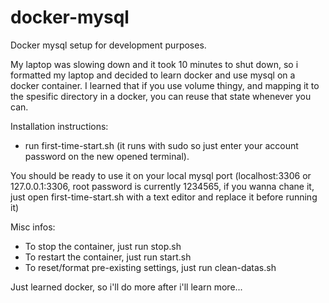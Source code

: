 # docker-mysql
Docker mysql setup for development purposes.

My laptop was slowing down and it took 10 minutes to shut down, so i formatted my laptop and decided to learn docker and
use mysql on a docker container. I learned that if you use volume thingy, and mapping it to the spesific directory in
a docker, you can reuse that state whenever you can. 

Installation instructions: 
- run first-time-start.sh (it runs with sudo so just enter your account password on the new opened terminal).

You should be ready to use it on your local mysql port (localhost:3306 or 127.0.0.1:3306, root password is currently 1234565, if you wanna chane it, just open first-time-start.sh with a text editor and replace it before running it)

Misc infos:
- To stop the container, just run stop.sh
- To restart the container, just run start.sh
- To reset/format pre-existing settings, just run clean-datas.sh

Just learned docker, so i'll do more after i'll learn more...
